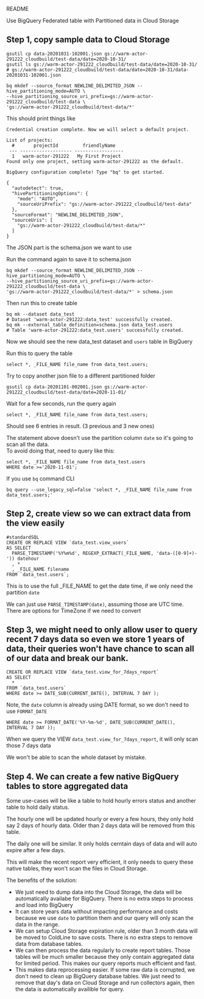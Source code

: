 
README 

Use BigQuery Federated table with Partitioned data in Cloud Storage


## Step 1, copy sample data to Cloud Storage
```
gsutil cp data-20201031-102001.json gs://warm-actor-291222_cloudbuild/test-data/date=2020-10-31/
gsutil ls gs://warm-actor-291222_cloudbuild/test-data/date=2020-10-31/
# gs://warm-actor-291222_cloudbuild/test-data/date=2020-10-31/data-20201031-102001.json

bq mkdef --source_format NEWLINE_DELIMITED_JSON --hive_partitioning_mode=AUTO \
--hive_partitioning_source_uri_prefix=gs://warm-actor-291222_cloudbuild/test-data \
'gs://warm-actor-291222_cloudbuild/test-data/*'
```

This should print things like
```
Credential creation complete. Now we will select a default project.

List of projects:
  #       projectId         friendlyName    
 --- ------------------- ------------------ 
  1   warm-actor-291222   My First Project  
Found only one project, setting warm-actor-291222 as the default.

BigQuery configuration complete! Type "bq" to get started.

{
  "autodetect": true,
  "hivePartitioningOptions": {
    "mode": "AUTO",
    "sourceUriPrefix": "gs://warm-actor-291222_cloudbuild/test-data"
  },
  "sourceFormat": "NEWLINE_DELIMITED_JSON",
  "sourceUris": [
    "gs://warm-actor-291222_cloudbuild/test-data/*"
  ]
}
```
The JSON part is the schema.json we want to use

Run the command again to save it to schema.json
```
bq mkdef --source_format NEWLINE_DELIMITED_JSON --hive_partitioning_mode=AUTO \
--hive_partitioning_source_uri_prefix=gs://warm-actor-291222_cloudbuild/test-data \
'gs://warm-actor-291222_cloudbuild/test-data/*' > schema.json
```

Then run this to create table

```
bq mk --dataset data_test
# Dataset 'warm-actor-291222:data_test' successfully created.
bq mk --external_table_definition=schema.json data_test.users
# Table 'warm-actor-291222:data_test.users' successfully created.
```

Now we should see the new data_test dataset and `users` table in BigQuery

Run this to query the table
```
select *, _FILE_NAME file_name from data_test.users;
```

Try to copy another json file to a different partitioned folder
```
gsutil cp data-20201101-002001.json gs://warm-actor-291222_cloudbuild/test-data/date=2020-11-01/
```

Wait for a few seconds, run the query again
```
select *, _FILE_NAME file_name from data_test.users;
```
Should see 6 entries in result. (3 previous and 3 new ones)

The statement above doesn't use the partition column `date` so it's going to scan all the data.  
To avoid doing that, need to query like this:
```
select *, _FILE_NAME file_name from data_test.users
WHERE date >='2020-11-01';
```

If you use `bq` command CLI
```
bq query --use_legacy_sql=false 'select *, _FILE_NAME file_name from data_test.users;'
```


## Step 2, create view so we can extract data from the view easily

```
#standardSQL
CREATE OR REPLACE VIEW `data_test.view_users`
AS SELECT
  PARSE_TIMESTAMP('%Y%m%d', REGEXP_EXTRACT(_FILE_NAME, 'data-([0-9]+)-')) datehour
  , *
  , _FILE_NAME filename
FROM `data_test.users`;
```

This is to use the full _FILE_NAME to get the date time, if we only need the partition `date` 

We can just use `PARSE_TIMESTAMP(date)`, assuming those are UTC time. There are options for TimeZone if we need to convert

## Step 3, we might need to only allow user to query recent 7 days data so even we store 1 years of data, their queries won't have chance to scan all of our data and break our bank.

```
CREATE OR REPLACE VIEW `data_test.view_for_7days_report`
AS SELECT 
  *
FROM `data_test.users`
WHERE date >= DATE_SUB(CURRENT_DATE(), INTERVAL 7 DAY );

```

Note, the `date` column is already using DATE format, so we don't need to use `FORMAT_DATE`  

```
WHERE date >= FORMAT_DATE('%Y-%m-%d', DATE_SUB(CURRENT_DATE(), INTERVAL 7 DAY ));
```

When we query the VIEW `data_test.view_for_7days_report`, it will only scan those 7 days data

We won't be able to scan the whole dataset by mistake.


## Step 4. We can create a few native BigQuery tables to store aggregated data

Some use-cases will be like a table to hold hourly errors status and another table to hold daily status.

The hourly one will be updated hourly or every a few hours, they only hold say 2 days of hourly data. Older than 2 days data will be removed from this table.

The daily one will be similar. It only holds cerntain days of data and will auto expire after a few days.

This will make the recent report very efficient, it only needs to query these native tables, they won't scan the files in Cloud Storage.

The benefits of the solution:
* We just need to dump data into the Cloud Storage, the data will be automatically availabe for BigQuery. There is no extra steps to process and load into BigQuery
* It can store years data without impacting performance and costs because we use `date` to partition them and our query will only scan the data in the range.
* We can setup Cloud Storage expiration rule, older than 3 month data will be moved to ColdLine to save costs. There is no extra steps to remove data from database tables.
* We can then process the data regularly to create report tables. Those tables will be much smaller because they only contain aggregated data for limited period. This makes our query reports much efficient and fast.
* This makes data reprocessing easier. If some raw data is corrupted, we don't need to clean up BigQuery database tables. We just need to remove that day's data on Cloud Storage and run collectors again, then the data is automatically availible for query.